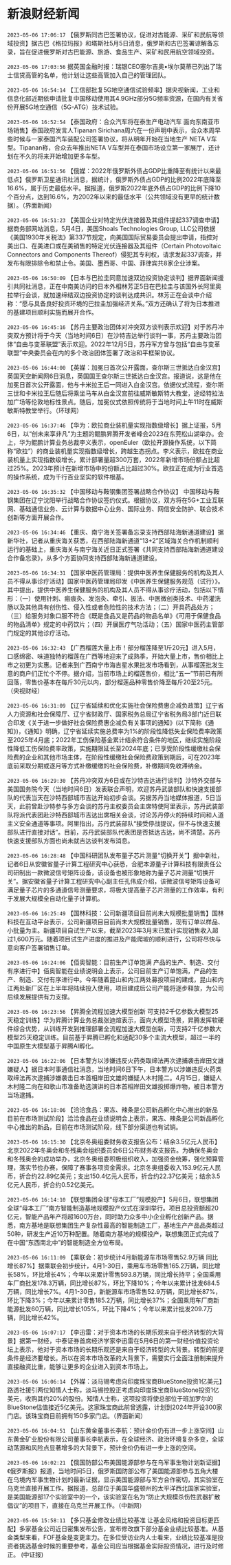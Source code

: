 # 新浪财经新闻
`2023-05-06 17:06:17` 【俄罗斯同古巴签署协议，促进对古能源、采矿和民航等领域投资】据古巴《格拉玛报》和塔斯社5月5日消息，俄罗斯和古巴签署谅解备忘录，旨在促进俄罗斯对古巴能源、旅游、食品生产、采矿和民用航空领域投资。

`2023-05-06 17:03:56` 据英国金融时报：瑞银CEO塞尔吉奥•埃尔莫蒂已列出了瑞士信贷高管的名单，他计划让这些高管加入自己的管理团队。

`2023-05-06 16:54:14` 【工信部批复5G地空通信试验频率】据央视新闻，工业和信息化部近期依申请批复中国移动使用其4.9GHz部分5G频率资源，在国内有关省份开展5G地空通信（5G-ATG）技术试验。

`2023-05-06 16:52:54` 【泰国政府：合众汽车将在泰生产电动汽车 面向东南亚市场销售】泰国政府发言人Tipanan Sirichana周六在一份声明中表示，合众本周早些时候与一家泰国汽车装配公司签署协议，将从明年开始在当地生产 NETA V车型。Tipanan称，合众去年推出NETA V车型并在泰国市场设立第一家展厅，还计划在不久的将来开始增加更多车型。

`2023-05-06 16:51:56` 【俄媒：2022年俄罗斯外债占GDP比重降至有统计以来最低点】俄罗斯卫星通讯社消息，据统计，俄罗斯外债占GDP的比例2022年底降至16.6%，属于历史最低水平。据报道，俄罗斯2022年底外债占GDP的比例下降10个百分点，达到16.6%，为2002年以来的最低水平（公共领域没有更早的统计数据）。（界面新闻）

`2023-05-06 16:51:23` 【美国企业对特定光伏连接器及其组件提起337调查申请】据商务部网站消息，5月4日，美国Shoals Technologies Group, LLC公司依据《美国1930年关税法》第337节规定，向美国国际贸易委员会提出申请，指控对美出口、在美进口或在美销售的特定光伏连接器及其组件（Certain Photovoltaic Connectors and Components Thereof）侵犯其专利权，请求发起337调查，并发布有限排除令和禁止令。美国、墨西哥、中国、菲律宾共8家企业涉案。

`2023-05-06 16:50:09` 【日本与巴拉圭同意加速双边投资协定谈判】据界面新闻援引共同社消息，正在中南美访问的日本外相林芳正5日在巴拉圭与该国外长阿里奥拉举行会谈，就加速缔结双边投资协定的谈判达成共识。林芳正在会谈中介绍称：“愿与具备良好投资环境的巴拉圭加强经济关系。”双方还确认了将为日本推进的基建项目顺利实施而展开合作。

`2023-05-06 16:45:16` 【苏丹主要政治团体对冲突双方谈判表示欢迎】对于苏丹冲突双方预计将于今天（当地时间6日）在沙特吉达举行谈判一事，苏丹主要政治团体“自由与变革联盟”表示欢迎。2022年12月5日，苏丹军方曾与包括“自由与变革联盟”中央委员会在内的多个政治团体签署了政治和平框架协议。

`2023-05-06 16:44:00` 【英媒：加冕日首次公开露面，查尔斯三世抵达白金汉宫】英国天空新闻网6日消息，英国国王查尔斯三世抵达白金汉宫。报道说，这是他在加冕日首次公开露面，他与卡米拉王后一同进入白金汉宫。依据仪式流程，查尔斯三世和卡米拉王后随后将乘坐马车从白金汉宫前往威斯敏斯特大教堂，途经特拉法加广场等伦敦地标性景点。随后，加冕仪式依照传统将于当地时间上午11时在威斯敏斯特教堂举行。（环球网）

`2023-05-06 16:37:46` 【华为：欧拉商业装机量实现指数级增长】据上证报，5月6日，以“创未来享非凡”为主题的鲲鹏昇腾开发者峰会2023在东莞松山湖举办。会上，华为鲲鹏计算业务总裁李义表示，openEuler（欧拉开源操作系统，以下简称“欧拉”）的商业装机量实现指数级增长，跨越生态拐点。李义表示，欧拉在商业装机量上实现指数级增长，累计部署量超300万套，2022年新增市场份额占比超过25%。2023年预计在新增市场中的份额占比超过30%。欧拉正在成为行业首选的操作系统，成为千行百业坚实的软件根基。

`2023-05-06 16:35:32` 【中国移动与鞍钢集团签署战略合作协议】 中国移动与鞍钢集团在辽宁沈阳举行战略合作协议签约仪式。根据协议，双方将在5G+工业互联网、基础通信业务、云计算与数据中心业务、国际业务、网信安全防护、联合技术创新等方面开展合作。

`2023-05-06 16:34:46` 【重庆、南宁海关签署备忘录支持西部陆海新通道建设】据新华社，记者从重庆海关获悉，在西部陆海新通道“13+2”区域海关合作机制顺利运行的基础上，重庆海关与南宁海关近日正式签署《共同支持西部陆海新通道建设合作备忘录》，从多个方面协同支持西部陆海新通道建设。

`2023-05-06 16:34:31` 【国家中医药管理局：提供中医养生保健服务的机构及其人员不得从事诊疗活动】国家中医药管理局印发《中医养生保健服务规范（试行）》。其中提出，提供中医养生保健服务的机构及其人员不得从事诊疗活动，包括以下情形：（一）使用针刺、瘢痕灸、发泡灸、牵引、扳法、中医微创类技术、中药灌洗肠以及其他具有创伤性、侵入性或者危险性的技术方法；（二）开具药品处方；（三）给服务对象口服不符合《既是食品又是药品的物品名单》《可用于保健食品的物品清单》规定的中药饮片；（四）开展医疗气功活动；（五）国家中医药主管部门规定的其他诊疗活动。

`2023-05-06 16:32:43` 【广西榴莲大量上市！部分榴莲降至1斤20元】进入5月，口感绵密、味道独特的榴莲在广西等地迎来了成熟季，开始大量上市，售价相比上市之初更为实惠。记者来到广西南宁市海吉星水果批发市场看到，从事榴莲批发生意的商户们正忙个不停。据介绍，当前市场上的榴莲售价，相比“五一”节前已有所回落，零售价基本在每斤30元以内，部分榴莲品种零售价降至每斤20至25元。（央视财经）

`2023-05-06 16:31:09` 【辽宁省延续和优化实施社会保险费惠企减负政策】辽宁省人力资源和社会保障厅、辽宁省财政厅、国家税务总局辽宁省税务局3部门近日联合印发《关于进一步做好社会保险费惠企减负有关事项的通知》(以下简称《通知》)，《通知》明确，辽宁省延续实施总费率为1%的阶段性降低失业保险费率政策至2025年4月底；2022年工伤保险基金累计结余符合条件的地区，继续实施阶段性降低工伤保险费率政策，实施期限延长至2024年底；已享受阶段性缓缴社会保险费的企业和其他市场主体，在阶段性缓缴社会保险费政策到期后，可在2023年底前采取分期或逐月等方式补缴缓缴的社会保险费，补缴期间免收滞纳金。

`2023-05-06 16:29:30` 【苏丹冲突双方6日或在沙特吉达进行谈判】沙特外交部与美国国务院今天（当地时间6日）发表联合声明，欢迎苏丹武装部队和快速支援部队的代表当天在沙特西部城市吉达开始初步会谈。另据苏丹当地媒体报道，5日当天，此前曾赴沙特参与多方会谈的苏丹主权委员会主席特使阿里表示，苏丹武装部队将派代表团赴沙特西部城市吉达出席相关会谈，讨论苏丹停火的持续时间和人道主义安全通道等事项。阿里指出，苏丹武装部队“接受停战提议，但不与快速支援部队进行直接对话”。目前，苏丹武装部队代表团是否抵达吉达，尚不清楚。苏丹快速支援部队方面也尚未就吉达谈判发布消息。

`2023-05-06 16:28:48` 【中国科研团队发布量子芯片测量“切换开关”】据中新社，记者6日从安徽省量子计算工程研究中心获悉，合肥本源量子计算科技有限责任公司研制出一款微波信号矩阵设备，该设备也被形象地称为量子芯片测量“切换开关”。据安徽省量子计算工程研究中心副主任孔伟成介绍，该微波信号矩阵设备可满足量子芯片的多通道信号测量要求，将极大提高量子芯片测量的工作效率，有利于发展大规模全自动化量子计算机。

`2023-05-06 16:25:49` 【国林科技：公司新疆项目目前尚未大规模批量销售】国林科技在互动平台表示，公司新疆项目目前尚未大规模批量销售，现有订单以样品、小批量为主。新疆项目自试生产以来，截至2023年3月末已累计实现销售收入超过1,600万元。随着项目试生产进度的推进及产能爬坡的顺利进行，公司将尽快与意向客户签署销售订单。

`2023-05-06 16:24:06` 【佰奥智能：目前生产订单饱满 产品的生产、制造、交付有序进行中】佰奥智能在业绩说明会上表示，公司目前生产订单饱满，产品的生产、制造、交付有序进行中。今年随着昆山和内江两处募投项目的建成，昆山和内江两处新厂区在上半年将陆续投入使用，项目建成后公司产能将逐步释放，为公司后续发展提供有力支撑。

`2023-05-06 16:23:56` 【昇腾全流程加速大模型创新 可支持2千亿参数大模型25天稳定训练】华为昇腾计算业务总裁张迪煊表示，面向大模型场景，昇腾发挥软硬件综合优势，从训练开发到推理部署全流程加速大模型创新，可支持2千亿参数大模型25天稳定训练。目前基于昇腾已孵化和适配30多个主流大模型，超过一半的中国原生大模型基于昇腾AI孵化。

`2023-05-06 16:22:06` 【日本警方以涉嫌违反火药类取缔法再次逮捕袭击岸田文雄嫌疑人】据日本时事通信社消息，当地时间6日下午，日本警方以涉嫌违反火药类取缔法再次逮捕涉嫌袭击日本首相岸田文雄的嫌疑人木村隆二。4月15日，嫌疑人木村隆二向在和歌山市准备助选演讲的日本首相岸田文雄投掷爆炸物，被日本警方当场逮捕。

`2023-05-06 16:18:06` 【洽洽食品：果冻、辣条是公司新品孵化中心推出的新品 目前在市场测试阶段】洽洽食品在业绩说明会上表示，果冻、辣条是公司新品孵化中心推出的新品，目前在市场测试阶段，线下部分渠道也有试销。

`2023-05-06 16:15:30` 【北京冬奥组委财务收支报告公布：结余3.5亿元人民币】北京2022年冬奥会和冬残奥会组织委员会6日公布财务收支报告。为确保冬奥会和冬残奥会的成功举办，北京冬奥组委积极组织收入，加强资金统筹，强化预算管理，落实节俭办赛，保障了赛事各项资金需求。北京冬奥组委收入153.9亿元人民币，折合约22.89亿美元；支出150.4亿元人民币，折合约22.37亿美元；结余3.5亿元人民币，折合约0.52亿美元。

`2023-05-06 16:14:10` 【联想集团全球“母本工厂”规模投产】5月6日，联想集团全球“母本工厂”南方智能制造基地规模投产仪式在深圳举行。项目总投资额超20亿元，智能产品年产将超1600万台，同时助力众多中小企业孵化创新产品。据悉，南方基地是联想集团生产复杂性最高的智能制造工厂，基地生产产品品类超过50种，研发生产近10万种配置。随着南方基地的规模投产，联想集团正式完成了在中国“东西南北中”的智能制造全方位布局。

`2023-05-06 16:11:09` 【乘联会：初步统计4月新能源车市场零售52.9万辆 同比增长87%】据乘联会初步统计，4月1-30日，乘用车市场零售165.2万辆，同比增长58%，环比增长4%；今年以来累计零售593.8万辆，同比增长持平；全国乘用车厂商批发178.3万辆，同比增长87%，环比下降10%；今年以来累计批发684.5万辆，同比增长7%。4月1-30日，新能源车市场零售52.9万辆，同比增长87%，环比下降3%；今年以来累计零售185.2万辆，同比增长37%；全国乘用车厂商新能源批发60万辆，同比增长105%，环比下降4%；今年以来累计批发209.7万辆，同比增长42%。

`2023-05-06 16:07:17` 【李迅雷：对于资本市场的长期乐观来自于经济转型的大背景】据第一财经，中泰证券首席经济学家李迅雷在5月6日的第一财经价值投资论坛上表示，他对于资本市场的长期乐观还是来自于经济转型的大背景。转型的前提条件是经济要增长。所以在资本市场改革的大背景下，需要实行全面注册制来提升直接融资比重，能够让更多的企业进入到资本市场上。

`2023-05-06 16:06:14` 【外媒：淡马锡考虑向印度珠宝商BlueStone投资1亿美元】路透社援引两位知情人士称，淡马锡控股正考虑向印度珠宝商BlueStone投资1亿美元，收购其约20%的股份。知情人士称，这项投资将使总部位于班加罗尔的BlueStone估值接近5亿美元。这家珠宝商此前曾透露，计划到2024年开设300家门店。该珠宝商目前拥有150多家门店。（界面新闻）

`2023-05-06 16:04:51` 【山东黄金董事长李航：预计金价仍有进一步上涨空间】山东黄金矿业股份有限公司董事长李航表示，在全球经济、政治环境复杂多变，全球动荡源和风险点显著增多的大背景下，预计金价仍有进一步上涨的空间。

`2023-05-06 16:02:21` 【俄国防部公布美国能源部参与在乌军事生物计划新证据】《俄罗斯报》报道，当地时间5日，俄罗斯国防部公布了美国能源部参与五角大楼在乌境内军事生物计划的最新证据，显示美国能源部与军方合作密切，其实验室在乌克兰直接开展工作。据报道，总部位于美国华盛顿州的太平洋西北国家实验室，是美国能源部17个实验室中的一个，该实验室在名为“防止大规模杀伤性武器扩散倡议”的项目下，直接在乌克兰开展工作。（中新网）

`2023-05-06 15:58:11` 【多只基金修改业绩比较基准 让基金风格和投资目标更匹配】多家基金公司近日密集发布公告，宣布修改旗下部分基金业绩比较基准。从基金类型来看，FOF基金是变更主力。在多位受访业内人士看来，业绩比较基准是投资者挑选基金时候的重要参考，基金公司应当根据基金实际投资情况，进行及时修正。 (中证报)

